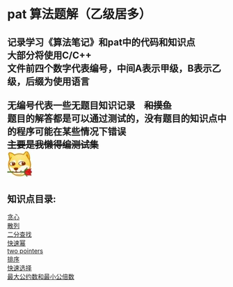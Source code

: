 pat 算法题解（乙级居多）
===
记录学习《算法笔记》和pat中的代码和知识点<br>
大部分将使用C/C++<br>
文件前四个数字代表编号，中间A表示甲级，B表示乙级，后缀为使用语言<br><br>
无编号代表一些无题目知识记录&emsp;~~和摸鱼~~<br>
题目的解答都是可以通过测试的，没有题目的知识点中的程序可能在某些情况下错误<br>
~~主要是我懒得编测试集~~<br>
<img src="./picture.jpg"/><br>
---
## 知识点目录:<br>
[贪心](./greed.cpp)<br>
[散列](./hash.cpp)<br>
[二分查找](./two_point.cpp)<br>
[快速幂](./quick.cpp)<br>
[two pointers](./two_pointers.cpp)<br>
[排序](./sort.cpp)<br>
[快速选择](./quickCh.cpp)<br>
[最大公约数和最小公倍数](./maxAndMin.cpp)

